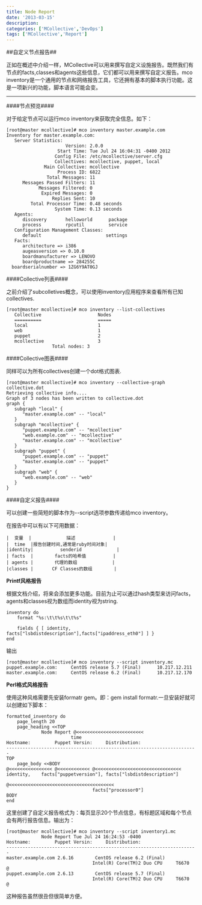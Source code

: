 ```yaml
---
title: Node Report
date: '2013-03-15'
description:
categories: ['MCollective','DevOps']
tags: ['MCollective','Report']
---
```


##自定义节点报告##

正如在概述中介绍一样，MCollective可以用来撰写自定义设施报告。既然我们有节点的facts,classes和agents这些信息，它们都可以用来撰写自定义报告。mco inventory是一个通用的节点和网络报告工具，它还拥有基本的脚本执行功能。这是一项新兴的功能，脚本语言可能会变。

***

####节点预览####

对于给定节点可以运行mco inventory来获取完全信息。如下：
    
    [root@master mcollective]# mco inventory master.example.com
    Inventory for master.example.com:
       Server Statistics:
                          Version: 2.0.0
                       Start Time: Tue Jul 24 16:04:31 -0400 2012
                      Config File: /etc/mcollective/server.cfg
                      Collectives: mcollective, puppet, local
                  Main Collective: mcollective
                       Process ID: 6822
                   Total Messages: 11
          Messages Passed Filters: 11
                Messages Filtered: 0
                 Expired Messages: 0
                     Replies Sent: 10
             Total Processor Time: 0.48 seconds
                      System Time: 0.13 seconds
       Agents:
          discovery       helloworld      package        
          process         rpcutil         service        
       Configuration Management Classes:
          default                        settings                      
       Facts:
          architecture => i386
          augeasversion => 0.10.0
          boardmanufacturer => LENOVO
          boardproductname => 284255C
      boardserialnumber => 1ZG6Y9AT0GJ

####Collective列表####

之前介绍了subcolletives概念，可以使用inventory应用程序来查看所有已知collectives.

    [root@master mcollective]# mco inventory --list-collectives
       Collective                     Nodes
       ==========                     =====
       local                          1
       web                            1
       puppet                         2
       mcollective                    3
                     Total nodes: 3

####Collective图表####

同样可以为所有collectives创建一个dot格式图表.

    [root@master mcollective]# mco inventory --collective-graph collective.dot
    Retrieving collective info....
    Graph of 3 nodes has been written to collective.dot
    graph {
       subgraph "local" {
          "master.example.com" -- "local"
       }
       subgraph "mcollective" {
          "puppet.example.com" -- "mcollective"
          "web.example.com" -- "mcollective"
          "master.example.com" -- "mcollective"
       }
       subgraph "puppet" {
          "puppet.example.com" -- "puppet"
          "master.example.com" -- "puppet"
       }
       subgraph "web" {
          "web.example.com" -- "web"
       }
    }

####自定义报告####

可以创建一些简短的脚本作为--script选项参数传递给mco inventory。

在报告中可以有以下可用数据：

    |  变量  |             描述              |
    |  time  |报告创建时间,通常是ruby时间对象|
    |identity|          senderid             |
    | facts  |        facts的哈希值          |
    | agents |        代理的数组             |
    |classes |       CF Classes的数组        |

<strong>Printf风格报告</strong>

根据文档介绍，将来会添加更多功能。目前为止可以通过hash类型来访问facts，agents和classes视为数组而identity视为string.

    inventory do
        format "%s:\t\t%s\t\t%s"

        fields { [ identity, facts["lsbdistdescription"],facts["ipaddress_eth0"] ] }
    end

输出

    [root@master mcollective]# mco inventory --script inventory.mc  
    puppet.example.com:     CentOS release 5.7 (Final)      10.217.12.211
    master.example.com:     CentOS release 6.2 (Final)      10.217.12.170

<strong>Perl格式风格报告</strong>

使用这种风格需要先安装formatr gem。即：gem install formatr.一旦安装好就可以创建如下脚本：

    formatted_inventory do
        page_length 20
        page_heading <<TOP
                 Node Report @<<<<<<<<<<<<<<<<<<<<<<<<<
                            time
    Hostname:         Puppet Versin:     Distribution:
    -----------------------------------------------------------------------
    TOP
        page_body <<BODY
    @<<<<<<<<<<<<<<<< @<<<<<<<<<<<< @<<<<<<<<<<<<<<<<<<<<<<<<<<<<<<<<
    identity,    facts["puppetversion"], facts["lsbdistdescription"]
                                    @<<<<<<<<<<<<<<<<<<<<<<<<<<<<<<<<<<<<<<<
                                    facts["processor0"]
    BODY
    end

这里创建了自定义报告格式为：每页显示20个节点信息，有标题区域和每个节点会有两行报告信息。输出为：

    [root@master mcollective]# mco inventory --script inventory1.mc
                 Node Report Tue Jul 24 16:24:53 -0400
    Hostname:         Puppet Versin:     Distribution:
    -----------------------------------------------------------------------
    master.example.com 2.6.16        CentOS release 6.2 (Final)
                                    Intel(R) Core(TM)2 Duo CPU     T6670  @
    puppet.example.com 2.6.13        CentOS release 5.7 (Final)
                                    Intel(R) Core(TM)2 Duo CPU     T6670  @

这种报告虽然很丑但很简单方便。

